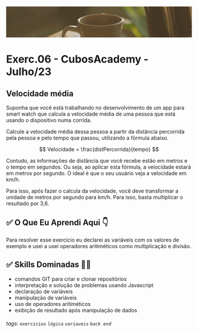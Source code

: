 ![](./../capa_readme_luelencavalheiro.gif)

# Exerc.06 - CubosAcademy - Julho/23

## Velocidade média

Suponha que você está trabalhando no desenvolvimento de um app para smart watch que calcula a velocidade média de uma pessoa que está usando o dispositivo numa corrida.

Calcule a velocidade média dessa pessoa a partir da distância percorrida pela pessoa e pelo tempo que passou, utilizando a fórmula abaixo.

$$ Velocidade = \frac{distPercorrida}{tempo} $$

Contudo, as informações de distância que você recebe estão em metros e o tempo em segundos. Ou seja, ao aplicar esta fórmula, a velocidade estará em metros por segundo. O ideal é que o seu usuário veja a velocidade em km/h.

Para isso, após fazer o calcula da velocidade, você deve transformar a unidade de metros por segundo para km/h. Para isso, basta multiplicar o resultado por 3,6.


## ✅ O Que Eu Aprendi Aqui 👇

Para resolver esse exercício eu declarei as variáveis com os valores de exemplo e usei a usei operadores aritiméticos como multiplicação e divisão.

## ✅ Skills Dominadas 👩‍💻

- comandos GIT para criar e clonar repositórios
- interpretação e solução de problemas usando Javascript
- declaração de variáveis
- manipulação de variáveis
- uso de operadores aritiméticos
- exibição de resultado após manipulação de dados

###### tags: `exercicios` `lógica` `variaveis` `back end` 